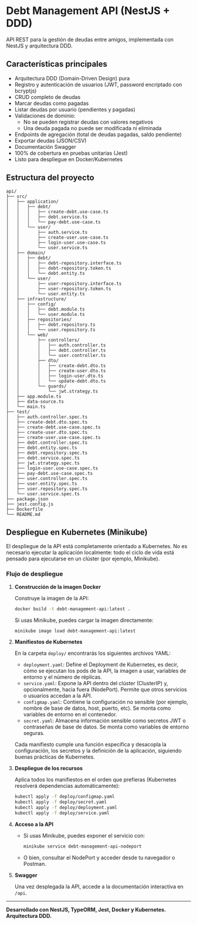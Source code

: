 
# Debt Management API (NestJS + DDD)

API REST para la gestión de deudas entre amigos, implementada con NestJS y arquitectura DDD.

## Características principales

- Arquitectura DDD (Domain-Driven Design) pura
- Registro y autenticación de usuarios (JWT, password encriptado con bcryptjs)
- CRUD completo de deudas
- Marcar deudas como pagadas
- Listar deudas por usuario (pendientes y pagadas)
- Validaciones de dominio:
  - No se pueden registrar deudas con valores negativos
  - Una deuda pagada no puede ser modificada ni eliminada
- Endpoints de agregación (total de deudas pagadas, saldo pendiente)
- Exportar deudas (JSON/CSV)
- Documentación Swagger
- 100% de cobertura en pruebas unitarias (Jest)
- Listo para despliegue en Docker/Kubernetes

## Estructura del proyecto

```
api/
├── src/
│   ├── application/
│   │   ├── debt/
│   │   │   ├── create-debt.use-case.ts
│   │   │   ├── debt.service.ts
│   │   │   └── pay-debt.use-case.ts
│   │   └── user/
│   │       ├── auth.service.ts
│   │       ├── create-user.use-case.ts
│   │       ├── login-user.use-case.ts
│   │       └── user.service.ts
│   ├── domain/
│   │   ├── debt/
│   │   │   ├── debt-repository.interface.ts
│   │   │   ├── debt-repository.token.ts
│   │   │   └── debt.entity.ts
│   │   └── user/
│   │       ├── user-repository.interface.ts
│   │       ├── user-repository.token.ts
│   │       └── user.entity.ts
│   ├── infrastructure/
│   │   ├── config/
│   │   │   ├── debt.module.ts
│   │   │   └── user.module.ts
│   │   ├── repositories/
│   │   │   ├── debt.repository.ts
│   │   │   └── user.repository.ts
│   │   └── web/
│   │       ├── controllers/
│   │       │   ├── auth.controller.ts
│   │       │   ├── debt.controller.ts
│   │       │   └── user.controller.ts
│   │       ├── dto/
│   │       │   ├── create-debt.dto.ts
│   │       │   ├── create-user.dto.ts
│   │       │   ├── login-user.dto.ts
│   │       │   └── update-debt.dto.ts
│   │       └── guards/
│   │           └── jwt.strategy.ts
│   ├── app.module.ts
│   ├── data-source.ts
│   └── main.ts
├── test/
│   ├── auth.controller.spec.ts
│   ├── create-debt.dto.spec.ts
│   ├── create-debt.use-case.spec.ts
│   ├── create-user.dto.spec.ts
│   ├── create-user.use-case.spec.ts
│   ├── debt.controller.spec.ts
│   ├── debt.entity.spec.ts
│   ├── debt.repository.spec.ts
│   ├── debt.service.spec.ts
│   ├── jwt.strategy.spec.ts
│   ├── login-user.use-case.spec.ts
│   ├── pay-debt.use-case.spec.ts
│   ├── user.controller.spec.ts
│   ├── user.entity.spec.ts
│   ├── user.repository.spec.ts
│   └── user.service.spec.ts
├── package.json
├── jest.config.js
├── Dockerfile
└── README.md
```


## Despliegue en Kubernetes (Minikube)

El despliegue de la API está completamente orientado a Kubernetes. No es necesario ejecutar la aplicación localmente: todo el ciclo de vida está pensado para ejecutarse en un clúster (por ejemplo, Minikube).

### Flujo de despliegue

1. **Construcción de la imagen Docker**

   Construye la imagen de la API:
   ```bash
   docker build -t debt-management-api:latest .
   ```
   Si usas Minikube, puedes cargar la imagen directamente:
   ```bash
   minikube image load debt-management-api:latest
   ```

2. **Manifiestos de Kubernetes**

   En la carpeta `deploy/` encontrarás los siguientes archivos YAML:

   - `deployment.yaml`: Define el Deployment de Kubernetes, es decir, cómo se ejecutan los pods de la API, la imagen a usar, variables de entorno y el número de réplicas.
   - `service.yaml`: Expone la API dentro del clúster (ClusterIP) y, opcionalmente, hacia fuera (NodePort). Permite que otros servicios o usuarios accedan a la API.
   - `configmap.yaml`: Contiene la configuración no sensible (por ejemplo, nombre de base de datos, host, puerto, etc). Se monta como variables de entorno en el contenedor.
   - `secret.yaml`: Almacena información sensible como secretos JWT o contraseñas de base de datos. Se monta como variables de entorno seguras.

   Cada manifiesto cumple una función específica y desacopla la configuración, los secretos y la definición de la aplicación, siguiendo buenas prácticas de Kubernetes.

3. **Despliegue de los recursos**

   Aplica todos los manifiestos en el orden que prefieras (Kubernetes resolverá dependencias automáticamente):
   ```bash
   kubectl apply -f deploy/configmap.yaml
   kubectl apply -f deploy/secret.yaml
   kubectl apply -f deploy/deployment.yaml
   kubectl apply -f deploy/service.yaml
   ```

4. **Acceso a la API**

   - Si usas Minikube, puedes exponer el servicio con:
     ```bash
     minikube service debt-management-api-nodeport
     ```
   - O bien, consultar el NodePort y acceder desde tu navegador o Postman.

5. **Swagger**

   Una vez desplegada la API, accede a la documentación interactiva en `/api`.

---

**Desarrollado con NestJS, TypeORM, Jest, Docker y Kubernetes. Arquitectura DDD.**

